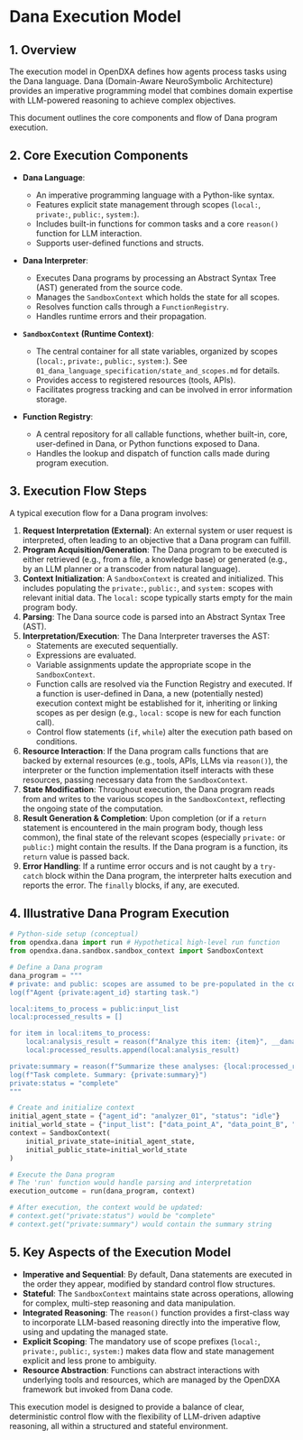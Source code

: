 # Dana Execution Model

## 1. Overview

The execution model in OpenDXA defines how agents process tasks using the Dana language. Dana (Domain-Aware NeuroSymbolic Architecture) provides an imperative programming model that combines domain expertise with LLM-powered reasoning to achieve complex objectives.

This document outlines the core components and flow of Dana program execution.

## 2. Core Execution Components

*   **Dana Language**:
    *   An imperative programming language with a Python-like syntax.
    *   Features explicit state management through scopes (`local:`, `private:`, `public:`, `system:`).
    *   Includes built-in functions for common tasks and a core `reason()` function for LLM interaction.
    *   Supports user-defined functions and structs.

*   **Dana Interpreter**:
    *   Executes Dana programs by processing an Abstract Syntax Tree (AST) generated from the source code.
    *   Manages the `SandboxContext` which holds the state for all scopes.
    *   Resolves function calls through a `FunctionRegistry`.
    *   Handles runtime errors and their propagation.

*   **`SandboxContext` (Runtime Context)**:
    *   The central container for all state variables, organized by scopes (`local:`, `private:`, `public:`, `system:`). See `01_dana_language_specification/state_and_scopes.md` for details.
    *   Provides access to registered resources (tools, APIs).
    *   Facilitates progress tracking and can be involved in error information storage.

*   **Function Registry**:
    *   A central repository for all callable functions, whether built-in, core, user-defined in Dana, or Python functions exposed to Dana.
    *   Handles the lookup and dispatch of function calls made during program execution.

## 3. Execution Flow Steps

A typical execution flow for a Dana program involves:

1.  **Request Interpretation (External)**: An external system or user request is interpreted, often leading to an objective that a Dana program can fulfill.
2.  **Program Acquisition/Generation**: The Dana program to be executed is either retrieved (e.g., from a file, a knowledge base) or generated (e.g., by an LLM planner or a transcoder from natural language).
3.  **Context Initialization**: A `SandboxContext` is created and initialized. This includes populating the `private:`, `public:`, and `system:` scopes with relevant initial data. The `local:` scope typically starts empty for the main program body.
4.  **Parsing**: The Dana source code is parsed into an Abstract Syntax Tree (AST).
5.  **Interpretation/Execution**: The Dana Interpreter traverses the AST:
    *   Statements are executed sequentially.
    *   Expressions are evaluated.
    *   Variable assignments update the appropriate scope in the `SandboxContext`.
    *   Function calls are resolved via the Function Registry and executed. If a function is user-defined in Dana, a new (potentially nested) execution context might be established for it, inheriting or linking scopes as per design (e.g., `local:` scope is new for each function call).
    *   Control flow statements (`if`, `while`) alter the execution path based on conditions.
6.  **Resource Interaction**: If the Dana program calls functions that are backed by external resources (e.g., tools, APIs, LLMs via `reason()`), the interpreter or the function implementation itself interacts with these resources, passing necessary data from the `SandboxContext`.
7.  **State Modification**: Throughout execution, the Dana program reads from and writes to the various scopes in the `SandboxContext`, reflecting the ongoing state of the computation.
8.  **Result Generation & Completion**: Upon completion (or if a `return` statement is encountered in the main program body, though less common), the final state of the relevant scopes (especially `private:` or `public:`) might contain the results. If the Dana program is a function, its `return` value is passed back.
9.  **Error Handling**: If a runtime error occurs and is not caught by a `try-catch` block within the Dana program, the interpreter halts execution and reports the error. The `finally` blocks, if any, are executed.

## 4. Illustrative Dana Program Execution

```python
# Python-side setup (conceptual)
from opendxa.dana import run # Hypothetical high-level run function
from opendxa.dana.sandbox.sandbox_context import SandboxContext

# Define a Dana program
dana_program = """
# private: and public: scopes are assumed to be pre-populated in the context
log(f"Agent {private:agent_id} starting task.")

local:items_to_process = public:input_list
local:processed_results = []

for item in local:items_to_process:
    local:analysis_result = reason(f"Analyze this item: {item}", __dana_desired_type=str)
    local:processed_results.append(local:analysis_result)

private:summary = reason(f"Summarize these analyses: {local:processed_results}", __dana_desired_type=str)
log(f"Task complete. Summary: {private:summary}")
private:status = "complete"
"""

# Create and initialize context
initial_agent_state = {"agent_id": "analyzer_01", "status": "idle"}
initial_world_state = {"input_list": ["data_point_A", "data_point_B", "data_point_C"]}
context = SandboxContext(
    initial_private_state=initial_agent_state,
    initial_public_state=initial_world_state
)

# Execute the Dana program
# The 'run' function would handle parsing and interpretation
execution_outcome = run(dana_program, context)

# After execution, the context would be updated:
# context.get("private:status") would be "complete"
# context.get("private:summary") would contain the summary string
```

## 5. Key Aspects of the Execution Model

*   **Imperative and Sequential**: By default, Dana statements are executed in the order they appear, modified by standard control flow structures.
*   **Stateful**: The `SandboxContext` maintains state across operations, allowing for complex, multi-step reasoning and data manipulation.
*   **Integrated Reasoning**: The `reason()` function provides a first-class way to incorporate LLM-based reasoning directly into the imperative flow, using and updating the managed state.
*   **Explicit Scoping**: The mandatory use of scope prefixes (`local:`, `private:`, `public:`, `system:`) makes data flow and state management explicit and less prone to ambiguity.
*   **Resource Abstraction**: Functions can abstract interactions with underlying tools and resources, which are managed by the OpenDXA framework but invoked from Dana code.

This execution model is designed to provide a balance of clear, deterministic control flow with the flexibility of LLM-driven adaptive reasoning, all within a structured and stateful environment. 